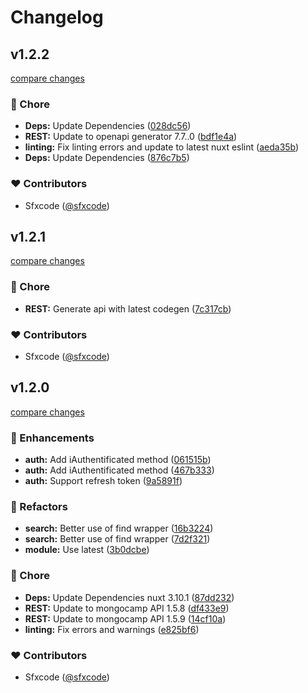 # Changelog


## v1.2.2

[compare changes](https://github.com/MongoCamp/mongocamp-nuxt/compare/v1.2.1...v1.2.2)

### 🏡 Chore

- **Deps:** Update Dependencies ([028dc56](https://github.com/MongoCamp/mongocamp-nuxt/commit/028dc56))
- **REST:** Update to openapi generator 7.7..0 ([bdf1e4a](https://github.com/MongoCamp/mongocamp-nuxt/commit/bdf1e4a))
- **linting:** Fix linting errors and update to latest nuxt eslint ([aeda35b](https://github.com/MongoCamp/mongocamp-nuxt/commit/aeda35b))
- **Deps:** Update Dependencies ([876c7b5](https://github.com/MongoCamp/mongocamp-nuxt/commit/876c7b5))

### ❤️ Contributors

- Sfxcode ([@sfxcode](http://github.com/sfxcode))

## v1.2.1

[compare changes](https://github.com/MongoCamp/mongocamp-nuxt/compare/v1.2.0...v1.2.1)

### 🏡 Chore

- **REST:** Generate api with latest codegen ([7c317cb](https://github.com/MongoCamp/mongocamp-nuxt/commit/7c317cb))

### ❤️ Contributors

- Sfxcode ([@sfxcode](http://github.com/sfxcode))

## v1.2.0

[compare changes](https://github.com/MongoCamp/mongocamp-nuxt/compare/v1.0.7...v1.2.0)

### 🚀 Enhancements

- **auth:** Add iAuthentificated method ([061515b](https://github.com/MongoCamp/mongocamp-nuxt/commit/061515b))
- **auth:** Add iAuthentificated method ([467b333](https://github.com/MongoCamp/mongocamp-nuxt/commit/467b333))
- **auth:** Support refresh token ([9a5891f](https://github.com/MongoCamp/mongocamp-nuxt/commit/9a5891f))

### 💅 Refactors

- **search:** Better use of find wrapper ([16b3224](https://github.com/MongoCamp/mongocamp-nuxt/commit/16b3224))
- **search:** Better use of find wrapper ([7d2f321](https://github.com/MongoCamp/mongocamp-nuxt/commit/7d2f321))
- **module:** Use latest ([3b0dcbe](https://github.com/MongoCamp/mongocamp-nuxt/commit/3b0dcbe))

### 🏡 Chore

- **Deps:** Update Dependencies nuxt 3.10.1 ([87dd232](https://github.com/MongoCamp/mongocamp-nuxt/commit/87dd232))
- **REST:** Update to mongocamp API 1.5.8 ([df433e9](https://github.com/MongoCamp/mongocamp-nuxt/commit/df433e9))
- **REST:** Update to mongocamp API 1.5.9 ([14cf10a](https://github.com/MongoCamp/mongocamp-nuxt/commit/14cf10a))
- **linting:** Fix errors and warnings ([e825bf6](https://github.com/MongoCamp/mongocamp-nuxt/commit/e825bf6))

### ❤️ Contributors

- Sfxcode ([@sfxcode](http://github.com/sfxcode))

